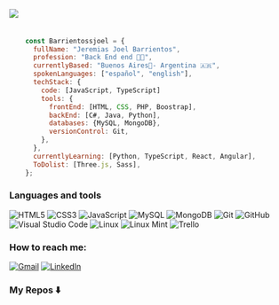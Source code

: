 # <a><h2> <img src="https://readme-typing-svg.herokuapp.com?duration=5013&color=342AB8&center=true&lines=Hi+there+👋;I'm+Joel+🤝.;Fullstack+Developer+⚡.">
  </a></h2></a>

```javascript
    const Barrientossjoel = {
      fullName: "Jeremias Joel Barrientos",
      profession: "Back End end 🧑‍💻", 
      currentlyBased: "Buenos Aires📍- Argentina 🇦🇷",
      spokenLanguages: ["español", "english"],
      techStack: {
        code: [JavaScript, TypeScript]
        tools: {
          frontEnd: [HTML, CSS, PHP, Boostrap],
          backEnd: [C#, Java, Python],
          databases: {MySQL, MongoDB},
          versionControl: Git,
        },
      },
      currentlyLearning: [Python, TypeScript, React, Angular],
      ToDolist: [Three.js, Sass],
    };
   ```
   
### Languages and tools
![HTML5](https://img.shields.io/badge/HTML5-%23E34F26.svg?style=flat&logo=HTML5&logoColor=white) ![CSS3](https://img.shields.io/badge/CSS3-%231572B6.svg?style=flat&logo=CSS3&logoColor=white) ![JavaScript](https://img.shields.io/badge/Javascript-%23323330.svg?style=flat&logo=Javascript&logoColor=%23F7DF1E) ![MySQL](https://img.shields.io/badge/mysql-%2300f.svg?style=for-the-badge&logo=mysql&logoColor=white) ![MongoDB](https://img.shields.io/badge/MongoDB-%234ea94b.svg?style=flat&logo=MongoDB&logoColor=white) ![Git](https://img.shields.io/badge/git-%23F05033.svg?style=flat&logo=Git&logoColor=white) ![GitHub](https://img.shields.io/badge/Github-%23121011.svg?style=flat&logo=github&logoColor=white)  ![Visual Studio Code](https://img.shields.io/badge/Visual%20Studio%20Code-0078d7.svg?style=flat&logo=VS-Code&logoColor=white) ![Linux](https://img.shields.io/badge/Linux-FCC624?style=flat&logo=Linux&logoColor=black) ![Linux Mint](https://img.shields.io/badge/Linux%20Mint-87CF3E?style=flat&logo=Linux%20Mint&logoColor=white) ![Trello](https://img.shields.io/badge/Trello-%23026AA7.svg?style=flat&logo=Trello&logoColor=white) 
### How to reach me:
[![Gmail](https://img.shields.io/badge/Gmail-D14836?style=for-the-badge&logo=gmail&logoColor=white)](mailto:<barrientoss.joel@gmail.com>) 
[![LinkedIn](https://img.shields.io/badge/linkedin-%230077B5.svg?style=for-the-badge&logo=linkedin&logoColor=white)](https://www.linkedin.com/in/barrientossjoel/)

### My Repos ⬇️
